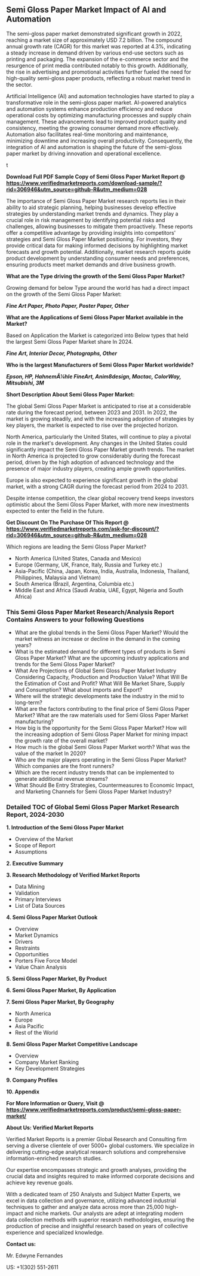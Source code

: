 <h2>Semi Gloss Paper Market Impact of AI and Automation</h2><p>The semi-gloss paper market demonstrated significant growth in 2022, reaching a market size of approximately USD 7.2 billion. The compound annual growth rate (CAGR) for this market was reported at 4.3%, indicating a steady increase in demand driven by various end-use sectors such as printing and packaging. The expansion of the e-commerce sector and the resurgence of print media contributed notably to this growth. Additionally, the rise in advertising and promotional activities further fueled the need for high-quality semi-gloss paper products, reflecting a robust market trend in the sector.</p><p>Artificial Intelligence (AI) and automation technologies have started to play a transformative role in the semi-gloss paper market. AI-powered analytics and automation systems enhance production efficiency and reduce operational costs by optimizing manufacturing processes and supply chain management. These advancements lead to improved product quality and consistency, meeting the growing consumer demand more effectively. Automation also facilitates real-time monitoring and maintenance, minimizing downtime and increasing overall productivity. Consequently, the integration of AI and automation is shaping the future of the semi-gloss paper market by driving innovation and operational excellence.</p>t</p><p id="" class=""><strong>Download Full PDF Sample Copy of Semi Gloss Paper Market Report @ <a href="https://www.verifiedmarketreports.com/download-sample/?rid=306946&utm_source=github-R&utm_medium=028" target="_blank">https://www.verifiedmarketreports.com/download-sample/?rid=306946&utm_source=github-R&utm_medium=028</a></strong></p><p>The importance of&nbsp;Semi Gloss Paper Market research reports lies in their ability to aid strategic planning, helping businesses develop effective strategies by understanding market trends and dynamics. They play a crucial role in risk management by identifying potential risks and challenges, allowing businesses to mitigate them proactively. These reports offer a competitive advantage by providing insights into competitors' strategies and Semi Gloss Paper Market positioning. For investors, they provide critical data for making informed decisions by highlighting market forecasts and growth potential. Additionally, market research reports guide product development by understanding consumer needs and preferences, ensuring products meet market demands and drive business growth.</p><p><strong>What are the&nbsp;Type driving the growth of the Semi Gloss Paper Market?</strong></p><p id="" class="">Growing demand for below Type around the world has had a direct impact on the growth of the Semi Gloss Paper Market:</p><em><strong>Fine Art Paper, Photo Paper, Poster Paper, Other</strong></em></p><strong>What are the&nbsp;Applications&nbsp;of Semi Gloss Paper Market available in the Market?</strong></p><p id="" class="">Based on Application the Market is categorized into Below types that held the largest Semi Gloss Paper Market share In 2024.</p><em><strong>Fine Art, Interior Decor, Photographs, Other</strong></em></p><strong>Who is the largest Manufacturers of Semi Gloss Paper Market worldwide?</strong></p><p><em><strong>Epson, HP, HahnemÃ¼hle FineArt, Anim8design, Mactac, ColorWay, Mitsubishi, 3M</strong></em></p><p id="" class=""><strong>Short Description About Semi Gloss Paper Market:</strong></p><p>The global Semi Gloss Paper Market is anticipated to rise at a considerable rate during the forecast period, between 2023 and 2031. In 2022, the market is growing steadily, and with the increasing adoption of strategies by key players, the market is expected to rise over the projected horizon.</p><p>North America, particularly the United States, will continue to play a pivotal role in the market's development. Any changes in the United States could significantly impact the Semi Gloss Paper Market growth trends. The market in North America is projected to grow considerably during the forecast period, driven by the high adoption of advanced technology and the presence of major industry players, creating ample growth opportunities.</p><p>Europe is also expected to experience significant growth in the global market, with a strong CAGR during the forecast period from 2024 to 2031.</p><p>Despite intense competition, the clear global recovery trend keeps investors optimistic about the Semi Gloss Paper Market, with more new investments expected to enter the field in the future.</p><p id="" class=""><strong>Get Discount On The Purchase Of This Report @ <a href="https://www.verifiedmarketreports.com/ask-for-discount/?rid=306946&utm_source=github-R&utm_medium=028" target="_blank">https://www.verifiedmarketreports.com/ask-for-discount/?rid=306946&utm_source=github-R&utm_medium=028</a></strong></p>Which regions are leading the Semi Gloss Paper Market?</p><ul><li>North America (United States, Canada and Mexico)</li><li>Europe (Germany, UK, France, Italy, Russia and Turkey etc.)</li><li>Asia-Pacific (China, Japan, Korea, India, Australia, Indonesia, Thailand, Philippines, Malaysia and Vietnam)</li><li>South America (Brazil, Argentina, Columbia etc.)</li><li>Middle East and Africa (Saudi Arabia, UAE, Egypt, Nigeria and South Africa)</li></ul><h3 id="" class="">This Semi Gloss Paper Market Research/Analysis Report Contains Answers to your following Questions</h3><ul><li>What are the global trends in the Semi Gloss Paper Market? Would the market witness an increase or decline in the demand in the coming years?</li><li>What is the estimated demand for different types of products in Semi Gloss Paper Market? What are the upcoming industry applications and trends for the Semi Gloss Paper Market?</li><li>What Are Projections of Global Semi Gloss Paper Market Industry Considering Capacity, Production and Production Value? What Will Be the Estimation of Cost and Profit? What Will Be Market Share, Supply and Consumption? What about imports and Export?</li><li>Where will the strategic developments take the industry in the mid to long-term?</li><li>What are the factors contributing to the final price of Semi Gloss Paper Market? What are the raw materials used for Semi Gloss Paper Market manufacturing?</li><li>How big is the opportunity for the Semi Gloss Paper Market? How will the increasing adoption of Semi Gloss Paper Market for mining impact the growth rate of the overall market?</li><li>How much is the global Semi Gloss Paper Market worth? What was the value of the market In 2020?</li><li>Who are the major players operating in the Semi Gloss Paper Market? Which companies are the front runners?</li><li>Which are the recent industry trends that can be implemented to generate additional revenue streams?</li><li>What Should Be Entry Strategies, Countermeasures to Economic Impact, and Marketing Channels for Semi Gloss Paper Market Industry?</li></ul><h3 id="" class="">Detailed TOC of Global Semi Gloss Paper Market Research Report, 2024-2030</h3><p id="" class=""><strong>1. Introduction of the Semi Gloss Paper Market</strong></p><ul><li>Overview of the Market</li><li>Scope of Report</li><li>Assumptions</li></ul><p id="" class=""><strong>2. Executive Summary</strong></p><p id="" class=""><strong>3. Research Methodology of Verified Market Reports</strong></p><ul><li>Data Mining</li><li>Validation</li><li>Primary Interviews</li><li>List of Data Sources</li></ul><p id="" class=""><strong>4. Semi Gloss Paper Market Outlook</strong></p><ul><li>Overview</li><li>Market Dynamics</li><li>Drivers</li><li>Restraints</li><li>Opportunities</li><li>Porters Five Force Model</li><li>Value Chain Analysis</li></ul><p id="" class=""><strong>5. Semi Gloss Paper Market, By Product</strong></p><p id="" class=""><strong>6. Semi Gloss Paper Market, By Application</strong></p><p id="" class=""><strong>7. Semi Gloss Paper Market, By Geography</strong></p><ul><li>North America</li><li>Europe</li><li>Asia Pacific</li><li>Rest of the World</li></ul><p id="" class=""><strong>8. Semi Gloss Paper Market Competitive Landscape</strong></p><ul><li>Overview</li><li>Company Market Ranking</li><li>Key Development Strategies</li></ul><p id="" class=""><strong>9. Company Profiles</strong></p><p id="" class=""><strong>10. Appendix</strong></p><p id="" class=""><strong>For More Information or Query, Visit @ <a href="https://www.verifiedmarketreports.com/product/semi-gloss-paper-market/" target="_blank">https://www.verifiedmarketreports.com/product/semi-gloss-paper-market/</a></strong></p><p id="" class=""><strong>About Us: Verified Market Reports</strong></p><p id="" class="">Verified Market Reports is a premier Global Research and Consulting firm serving a diverse clientele of over 5000+ global customers. We specialize in delivering cutting-edge analytical research solutions and comprehensive information-enriched research studies.</p><p id="" class="">Our expertise encompasses strategic and growth analyses, providing the crucial data and insights required to make informed corporate decisions and achieve key revenue goals.</p><p id="" class="">With a dedicated team of 250 Analysts and Subject Matter Experts, we excel in data collection and governance, utilizing advanced industrial techniques to gather and analyze data across more than 25,000 high-impact and niche markets. Our analysts are adept at integrating modern data collection methods with superior research methodologies, ensuring the production of precise and insightful research based on years of collective experience and specialized knowledge.</p><p id="" class=""><strong>Contact us:</strong></p><p id="" class="">Mr. Edwyne Fernandes</p><p id="" class="">US: +1(302) 551-2611</p>